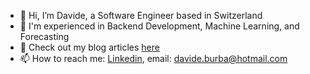 - 👋 Hi, I’m Davide, a Software Engineer based in Switzerland
- 👀 I'm experienced in Backend Development, Machine Learning, and Forecasting
- 📰 Check out my blog articles [here](https://medium.com/@davide.burba)
- 📫 How to reach me: [Linkedin](https://www.linkedin.com/in/davide-burba-33925a132/), email: davide.burba@hotmail.com

<!---
davide-burba/davide-burba is a ✨ special ✨ repository because its `README.md` (this file) appears on your GitHub profile.
You can click the Preview link to take a look at your changes.
--->
